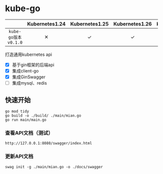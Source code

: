 # kube-go

|                   | Kubernetes1.24 | Kubernetes1.25 | Kubernetes1.26 | Kubernetes1.27 | Kubernetes1.28 | Kubernetes1.29 | Kubernetes1.30 |
|:-----------------:|:--------------:|:--------------:|:--------------:|:--------------:|:--------------:|:--------------:|:--------------:|
| `kube-go版本v0.1.0` |       ✕        |       ✓        |       ✓        |       ✓        |       ✓        |       ✓        |       ✓        |


打造通用kubernetes api

- [x] 基于gin框架的后端api
- [x] 集成client-go
- [x] 集成GinSwagger
- [ ] 集成mysql、redis

## 快速开始

```shell
go mod tidy
go build -o ./build/ ./main/mian.go
go run main/main.go
```

### 查看API文档（测试）
`http://127.0.0.1:8080/swagger/index.html`
### 更新API文档
```shell
swag init -g ./main/mian.go -o ./docs/swagger
```